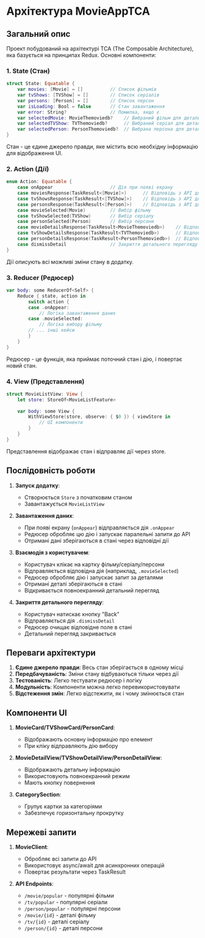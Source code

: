 # Архітектура MovieAppTCA

## Загальний опис
Проект побудований на архітектурі TCA (The Composable Architecture), яка базується на принципах Redux. Основні компоненти:

### 1. State (Стан)
```swift
struct State: Equatable {
    var movies: [Movie] = []          // Список фільмів
    var tvShows: [TVShow] = []        // Список серіалів
    var persons: [Person] = []        // Список персон
    var isLoading: Bool = false       // Стан завантаження
    var error: String?                // Помилка, якщо є
    var selectedMovie: MovieThemoviedb?    // Вибраний фільм для детального перегляду
    var selectedTVShow: TVThemoviedb?      // Вибраний серіал для детального перегляду
    var selectedPerson: PersonThemoviedb?  // Вибрана персона для детального перегляду
}
```
Стан - це єдине джерело правди, яке містить всю необхідну інформацію для відображення UI.

### 2. Action (Дії)
```swift
enum Action: Equatable {
    case onAppear                     // Дія при появі екрану
    case moviesResponse(TaskResult<[Movie]>)      // Відповідь з API для фільмів
    case tvShowsResponse(TaskResult<[TVShow]>)    // Відповідь з API для серіалів
    case personsResponse(TaskResult<[Person]>)    // Відповідь з API для персон
    case movieSelected(Movie)         // Вибір фільму
    case tvShowSelected(TVShow)       // Вибір серіалу
    case personSelected(Person)       // Вибір персони
    case movieDetailsResponse(TaskResult<MovieThemoviedb>)    // Відповідь з API для деталей фільму
    case tvShowDetailsResponse(TaskResult<TVThemoviedb>)      // Відповідь з API для деталей серіалу
    case personDetailsResponse(TaskResult<PersonThemoviedb>)  // Відповідь з API для деталей персони
    case dismissDetail                // Закриття детального перегляду
}
```
Дії описують всі можливі зміни стану в додатку.

### 3. Reducer (Редюсер)
```swift
var body: some ReducerOf<Self> {
    Reduce { state, action in
        switch action {
        case .onAppear:
            // Логіка завантаження даних
        case .movieSelected:
            // Логіка вибору фільму
        // ... інші кейси
        }
    }
}
```
Редюсер - це функція, яка приймає поточний стан і дію, і повертає новий стан.

### 4. View (Представлення)
```swift
struct MovieListView: View {
    let store: StoreOf<MovieListFeature>
    
    var body: some View {
        WithViewStore(store, observe: { $0 }) { viewStore in
            // UI компоненти
        }
    }
}
```
Представлення відображає стан і відправляє дії через store.

## Послідовність роботи

1. **Запуск додатку**:
   - Створюється `Store` з початковим станом
   - Завантажується `MovieListView`

2. **Завантаження даних**:
   - При появі екрану (`onAppear`) відправляється дія `.onAppear`
   - Редюсер обробляє цю дію і запускає паралельні запити до API
   - Отримані дані зберігаються в стані через відповідні дії

3. **Взаємодія з користувачем**:
   - Користувач клікає на картку фільму/серіалу/персони
   - Відправляється відповідна дія (наприклад, `.movieSelected`)
   - Редюсер обробляє дію і запускає запит за деталями
   - Отримані деталі зберігаються в стані
   - Відкривається повноекранний детальний перегляд

4. **Закриття детального перегляду**:
   - Користувач натискає кнопку "Back"
   - Відправляється дія `.dismissDetail`
   - Редюсер очищає відповідне поле в стані
   - Детальний перегляд закривається

## Переваги архітектури

1. **Єдине джерело правди**: Весь стан зберігається в одному місці
2. **Передбачуваність**: Зміни стану відбуваються тільки через дії
3. **Тестованість**: Легко тестувати редюсер і логіку
4. **Модульність**: Компоненти можна легко перевикористовувати
5. **Відстеження змін**: Легко відстежити, як і чому змінюється стан

## Компоненти UI

1. **MovieCard/TVShowCard/PersonCard**:
   - Відображають основну інформацію про елемент
   - При кліку відправляють дію вибору

2. **MovieDetailView/TVShowDetailView/PersonDetailView**:
   - Відображають детальну інформацію
   - Використовують повноекранний режим
   - Мають кнопку повернення

3. **CategorySection**:
   - Групує картки за категоріями
   - Забезпечує горизонтальну прокрутку

## Мережеві запити

1. **MovieClient**:
   - Обробляє всі запити до API
   - Використовує async/await для асинхронних операцій
   - Повертає результати через TaskResult

2. **API Endpoints**:
   - `/movie/popular` - популярні фільми
   - `/tv/popular` - популярні серіали
   - `/person/popular` - популярні персони
   - `/movie/{id}` - деталі фільму
   - `/tv/{id}` - деталі серіалу
   - `/person/{id}` - деталі персони 